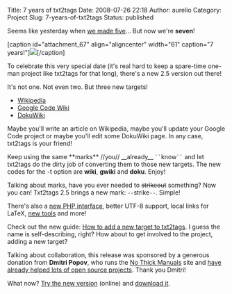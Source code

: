 Title: 7 years of txt2tags
Date: 2008-07-26 22:18
Author: aurelio
Category: Project
Slug: 7-years-of-txt2tags
Status: published

Seems like yesterday when [we made
five](http://txt2tags.wordpress.com/2006/07/26/5-years-of-txt2tags/)...
But now we're **seven**!

[caption id="attachment\_67" align="aligncenter" width="61" caption="7
years!"]![](http://txt2tags.files.wordpress.com/2008/07/bolo.png)[/caption]

To celebrate this very special date (it's real hard to keep a spare-time
one-man project like txt2tags for that long), there's a new 2.5 version
out there!

It's not one. Not even two. But three new targets!

-   [Wikipedia](http://en.wikipedia.org/wiki/Wikipedia)
-   [Google Code Wiki](http://en.wikipedia.org/wiki/Google_code)
-   [DokuWiki](http://en.wikipedia.org/wiki/Dokuwiki)

Maybe you'll write an article on Wikipedia, maybe you'll update your
Google Code project or maybe you'll edit some DokuWiki page. In any
case, txt2tags is your friend!

Keep using the same \*\*marks\*\* //you// \_\_already\_\_
``` `` ```know``` `` ``` and let txt2tags do the dirty job of converting
them to those new targets. The new codes for the -t option are **wiki**,
**gwiki** and **doku**. Enjoy!

Talking about marks, have you ever needed to ~~strikeout~~ something?
Now you can! Txt2tags 2.5 brings a new mark: `--`strike`--`. Simple!

There's also a [new PHP
interface](http://txt2tags.org/online.php), better UTF-8
support, local links for LaTeX, [new
tools](http://txt2tags.org/tools.html) and more!

Check out the new guide: [How to add a new target to
txt2tags](http://txt2tags.org/new-target.html). I guess the
name is self-describing, right? How about to get involved to the
project, adding a new target?

Talking about collaboration, this release was sponsored by a generous
donation from **Dmitri Popov**, who runs the [No Thick
Manuals](http://www.nothickmanuals.info) site and [have already helped
lots of open source
projects](http://www.nothickmanuals.info/doku.php/donations). Thank you
Dmitri!

What now? [Try the new
version](http://txt2tags.org/online.php) (online) and
[download it](http://txt2tags.org/download.html).
